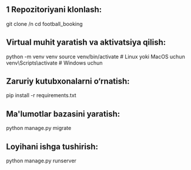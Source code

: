 ## 1 Repozitoriyani klonlash:
git clone <repository-url> /n
cd football_booking
## Virtual muhit yaratish va aktivatsiya qilish:
python -m venv venv
source venv/bin/activate  # Linux yoki MacOS uchun
venv\Scripts\activate  # Windows uchun
## Zaruriy kutubxonalarni o‘rnatish:
pip install -r requirements.txt
## Ma'lumotlar bazasini yaratish:
python manage.py migrate
## Loyihani ishga tushirish:
python manage.py runserver

